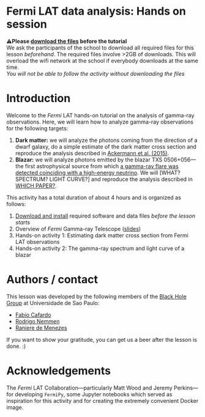 Fermi LAT data analysis: Hands on session
==============================================

**⚠️Please [download the files](./pre-requisites.md) before the tutorial**  
We ask the participants of the school to download all required files for this lesson *beforehand*. The required files involve >2GB of downloads. This will overload the wifi network at the school if everybody downloads at the same time.   
*You will not be able to follow the activity without downloading the files*

# Introduction

Welcome to the *Fermi* LAT hands-on tutorial on the analysis of gamma-ray observations. Here, we will learn how to analyze gamma-ray observations for the following targets:

1. **Dark matter:** we will analyze the photons coming from the direction of a dwarf galaxy, do a simple estimate of the dark matter cross section and reproduce the analysis described in [Ackermann et al. (2015)](https://journals.aps.org/prl/abstract/10.1103/PhysRevLett.115.231301). 
2. **Blazar:** we will analyze photons emitted by the blazar TXS 0506+056—the first astrophysical source from which [a gamma-ray flare was detected coinciding with a high-energy neutrino](https://science.sciencemag.org/content/361/6398/eaat1378?_ga=2.130451464.622421256.1563993155-1416707261.1563993155). We will [WHAT? SPECTRUM? LIGHT CURVE?] and reproduce the analysis described in [WHICH PAPER?](https://journals.aps.org/prl/abstract/10.1103/PhysRevLett.115.231301). 

This activity has a total duration of about 4 hours and is organized as follows:

1. [Download and install](./pre-requisites.md) required software and data files *before the lesson starts*
2. Overview of *Fermi* Gamma-ray Telescope ([slides](https://speakerdeck.com/rsnemmen/overview-of-fermi-gamma-ray-telescope))
3. Hands-on activity 1: Estimating dark matter cross section from Fermi LAT observations
4. Hands-on activity 2: The gamma-ray spectrum and light curve of a blazar 

# Authors / contact 

This lesson was developed by the following members of the [Black Hole Group](https://blackholegroup.org) at Universidade de Sao Paulo:

- [Fabio Cafardo](https://fabiocafardo.wordpress.com/)
- [Rodrigo Nemmen](https://rodrigonemmen.com/)
- [Raniere de Menezes](https://ranieremenezes.wordpress.com/)

If you want to show your gratitude, you can get us a beer after the lesson is done.  :)

# Acknowledgements

The *Fermi* LAT Collaboration—particularly Matt Wood and Jeremy Perkins—for developing `FermiPy`, some Jupyter notebooks which served as inspiration for this activity and for creating the extremely convenient Docker image.
